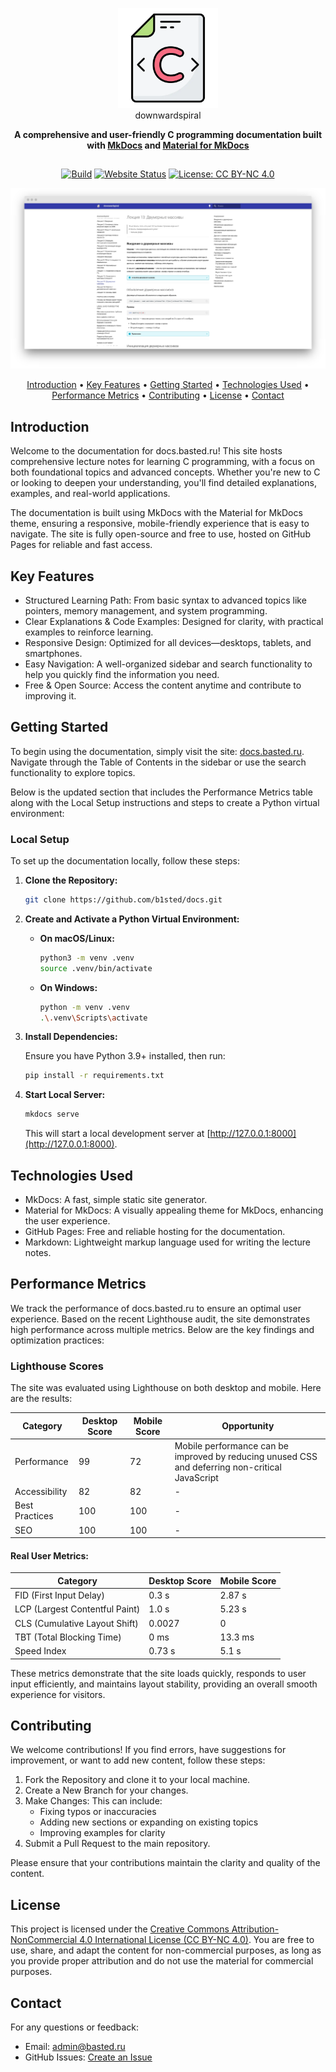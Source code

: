 <p align="center">
  <a href="https://docs.basted.ru/">
    <img src="https://raw.githubusercontent.com/b1sted/docs/main/.github/assets/logo.webp" width="160" alt="downwardspiral">
  </a>
  <br>
    downwardspiral
  <br>
</p>

<p align="center">
  <strong>
    A comprehensive and user-friendly C programming documentation built with 
    <a href="https://www.mkdocs.org/">MkDocs</a> and <a href="https://github.com/squidfunk/mkdocs-material/">Material for MkDocs</a>
  </strong>
</p>

<h2></h2>

<p align="center">
  <a href="https://github.com/b1sted/docs/actions"><img
    src="https://github.com/b1sted/docs/actions/workflows/build.yml/badge.svg?branch=main"
    alt="Build"
  /></a>
  <a href="https://docs.basted.ru"><img
    src="https://img.shields.io/website?url=https%3A%2F%2Fdocs.basted.ru"
    alt="Website Status"
  /></a>
  <a href="https://github.com/b1sted/docs/blob/main/LICENSE"><img
    src="https://img.shields.io/badge/License-CC%20BY--NC%204.0-lightgrey.svg"
    alt="License: CC BY-NC 4.0"
  /></a>
</p>

<p align="center">
  <a href="https://docs.basted.ru">
    <img src="https://raw.githubusercontent.com/b1sted/docs/main/.github/assets/screenshot.png" width="700" />
  </a>
</p>

<p align="center">
  <a href="#introduction">Introduction</a> •
  <a href="#key-features">Key Features</a> •
  <a href="#getting-started">Getting Started</a> •
  <a href="#technologies-used">Technologies Used</a> •
  <a href="#performance-metrics">Performance Metrics</a> •
  <a href="#contributing">Contributing</a> •
  <a href="#license">License</a> •
  <a href="#contact">Contact</a>
</p>

<h2></h2>

## Introduction

Welcome to the documentation for docs.basted.ru! This site hosts comprehensive lecture notes for learning C programming, with a focus on both foundational topics and advanced concepts. Whether you're new to C or looking to deepen your understanding, you'll find detailed explanations, examples, and real-world applications.

The documentation is built using MkDocs with the Material for MkDocs theme, ensuring a responsive, mobile-friendly experience that is easy to navigate. The site is fully open-source and free to use, hosted on GitHub Pages for reliable and fast access.

## Key Features

- Structured Learning Path: From basic syntax to advanced topics like pointers, memory management, and system programming.
- Clear Explanations & Code Examples: Designed for clarity, with practical examples to reinforce learning.
- Responsive Design: Optimized for all devices—desktops, tablets, and smartphones.
- Easy Navigation: A well-organized sidebar and search functionality to help you quickly find the information you need.
- Free & Open Source: Access the content anytime and contribute to improving it.

## Getting Started

To begin using the documentation, simply visit the site: [docs.basted.ru](https://docs.basted.ru). Navigate through the Table of Contents in the sidebar or use the search functionality to explore topics.

Below is the updated section that includes the Performance Metrics table along with the Local Setup instructions and steps to create a Python virtual environment:

### Local Setup

To set up the documentation locally, follow these steps:

1. **Clone the Repository:**

   ``` bash
   git clone https://github.com/b1sted/docs.git
   ```

2. **Create and Activate a Python Virtual Environment:**

   - **On macOS/Linux:**

     ``` bash
     python3 -m venv .venv
     source .venv/bin/activate
     ```

   - **On Windows:**

     ``` bash
     python -m venv .venv
     .\.venv\Scripts\activate
     ```

3. **Install Dependencies:**

   Ensure you have Python 3.9+ installed, then run:

   ``` bash
   pip install -r requirements.txt
   ```

4. **Start Local Server:**

   ``` bash
   mkdocs serve
   ```

   This will start a local development server at [http://127.0.0.1:8000](http://127.0.0.1:8000).

## Technologies Used

- MkDocs: A fast, simple static site generator.
- Material for MkDocs: A visually appealing theme for MkDocs, enhancing the user experience.
- GitHub Pages: Free and reliable hosting for the documentation.
- Markdown: Lightweight markup language used for writing the lecture notes.

## Performance Metrics

We track the performance of docs.basted.ru to ensure an optimal user experience. Based on the recent Lighthouse audit, the site demonstrates high performance across multiple metrics. Below are the key findings and optimization practices:

### Lighthouse Scores

The site was evaluated using Lighthouse on both desktop and mobile. Here are the results:

| Category         | Desktop Score | Mobile Score | Opportunity              |
|------------------|---------------|--------------|--------------------------|
| Performance      | 99            | 72           | Mobile performance can be improved by reducing unused CSS and deferring non-critical JavaScript |
| Accessibility    | 82            | 82           | -                        |
| Best Practices   | 100           | 100          | -                        |
| SEO              | 100           | 100          | -                        |

#### Real User Metrics:

| Category                       | Desktop Score | Mobile Score |
|--------------------------------|---------------|--------------|
| FID (First Input Delay)        | 0.3 s         | 2.87 s       |
| LCP (Largest Contentful Paint) | 1.0 s         | 5.23 s       |
| CLS (Cumulative Layout Shift)  | 0.0027        | 0            |
| TBT (Total Blocking Time)      | 0 ms          | 13.3 ms      |
| Speed Index                    | 0.73 s        | 5.1 s        |

These metrics demonstrate that the site loads quickly, responds to user input efficiently, and maintains layout stability, providing an overall smooth experience for visitors.

## Contributing

We welcome contributions! If you find errors, have suggestions for improvement, or want to add new content, follow these steps:

1. Fork the Repository and clone it to your local machine.
2. Create a New Branch for your changes.
3. Make Changes: This can include:
   - Fixing typos or inaccuracies
   - Adding new sections or expanding on existing topics
   - Improving examples for clarity
4. Submit a Pull Request to the main repository.

Please ensure that your contributions maintain the clarity and quality of the content.

## License

This project is licensed under the [Creative Commons Attribution-NonCommercial 4.0 International License (CC BY-NC 4.0)](https://creativecommons.org/licenses/by-nc/4.0/). You are free to use, share, and adapt the content for non-commercial purposes, as long as you provide proper attribution and do not use the material for commercial purposes.

## Contact

For any questions or feedback:

- Email: [admin@basted.ru](mailto:admin@basted.ru)
- GitHub Issues: [Create an Issue](https://github.com/basted/docs.basted.ru/issues)
